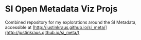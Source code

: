 # SI Open Metadata Viz Projs

Combined repository for my explorations around the SI Metadata, accessible at [http://justinkraus.github.io/si_meta/](http://justinkraus.github.io/si_meta/)
